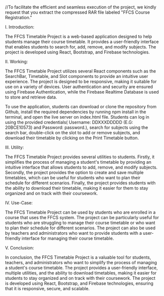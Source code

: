 //To facilitate the efficient and seamless execution of the project, we kindly request that you extract the compressed RAR file labeled "FFCS Course Registration."


I. Introduction: 

The FFCS Timetable Project is a web-based application designed to help students manage their course timetable. It provides a user-friendly interface that enables students to search for, add, remove, and modify subjects. The project is developed using React, Bootstrap, and Firebase technologies.
 
II. Working: 

The FFCS Timetable Project utilizes several React components such as the SearchBar, Timetable, and Slot components to provide an intuitive user experience. The project is designed to be responsive, making it suitable for use on a variety of devices. User authentication and security are ensured using Firebase Authentication, while the Firebase Realtime Database is used to store and retrieve data.

To use the application, students can download or clone the repository from Github, install the required dependencies by running npm install in the terminal, and open the live server on index.html file. Students can log in using the provided credentials( Username: DDXXXDDDDD (E.G: 20BCE10573) and Password: password.), search for subjects using the search bar, double-click on the slot to add or remove subjects, and download their timetable by clicking on the Print Timetable button.

III. Utility:

The FFCS Timetable Project provides several utilities to students. Firstly, it simplifies the process of managing a student's timetable by providing an intuitive interface that allows students to add, remove, and modify subjects. Secondly, the project provides the option to create and save multiple timetables, which can be useful for students who want to plan their schedule for different scenarios. Finally, the project provides students with the ability to download their timetable, making it easier for them to stay organized and on track with their coursework.

IV. Use-Case:

The FFCS Timetable Project can be used by students who are enrolled in a course that uses the FFCS system. The project can be particularly useful for students who are struggling to manage their course timetable or who want to plan their schedule for different scenarios. The project can also be used by teachers and administrators who want to provide students with a user-friendly interface for managing their course timetable.

V. Conclusion:

In conclusion, the FFCS Timetable Project is a valuable tool for students, teachers, and administrators who want to simplify the process of managing a student's course timetable. The project provides a user-friendly interface, multiple utilities, and the ability to download timetables, making it easier for students to stay organized and on track with their coursework. The project is developed using React, Bootstrap, and Firebase technologies, ensuring that it is responsive, secure, and scalable.
